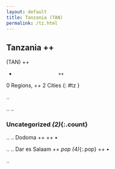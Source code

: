 ```yaml
---
layout: default
title: Tanzania (TAN)
permalink: /tz.html
---
```



## Tanzania   ++
(TAN)  ++
-                     ++
0 Regions, ++
2 Cities
{: #tz }

.. 




.. 
.. 


### Uncategorized _(2)_{:.count}


..
..
Dodoma  ++
 ++
•

..
..
Dar es Salaam  ++
 _pop (4)_{:.pop} ++
•




.. 
 
